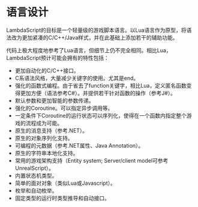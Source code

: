 语言设计
=====

LambdaScript的目标是一个轻量级的游戏脚本语言。以Lua语言作为原型，将语法改为更加紧凑的C/C++/Java样式，并在此基础上添加若干的辅助功能。

代码上极大程度地参考了Lua语言，但细节上仍不完全相同。相比Lua，LambdaScript预计可能会拥有的特性包括：
* 更加自动化的C/C++接口。
* C系语法风格，大量减少关键字的使用。尤其是end。
* 强化的函数式编程。由于省去了function关键字，相比Lua，定义匿名函数变得更加方便（语法参考C#）。并提供若干针对函数的操作（参考J#）。
* 默认参数和更加智能的参数传递。
* 强化的Coroutine。可以指定异步调用等。
* 一定条件下Coroutine的运行状态可以序列化，使得在一个函数内指定整个游戏的流程成为可能。
* 原生的消息支持（参考.NET）。
* 原生的对象序列化支持。
* 可编程的元数据（参考.NET属性、Java Annotation）。
* 原生的字符串本地化支持。
* 常用的游戏架构支持（Entity system; Server/client model可参考UnrealScript）。
* 内置状态机类型。
* 简单的面对对象（类似Lua或Javascript）。
* 枚举和自动枚举。
* 固定类型的运行时类型推导和自动接口。
